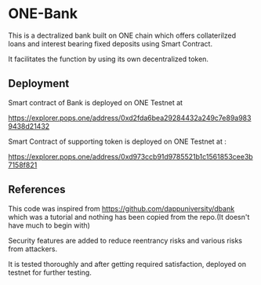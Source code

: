 # ONE-Bank

This is a dectralized bank built on ONE chain which offers collaterilzed loans and interest bearing fixed deposits using Smart Contract.

It facilitates the function by using its own decentralized token.



## Deployment

Smart contract of Bank is deployed on ONE Testnet at 

https://explorer.pops.one/address/0xd2fda6bea29284432a249c7e89a9839438d21432

Smart Contract of supporting token is deployed on ONE Testnet at :

https://explorer.pops.one/address/0xd973ccb91d9785521b1c1561853cee3b7158f821







## References

This code was inspired from https://github.com/dappuniversity/dbank which was a tutorial and nothing has been copied from the repo.(It doesn't have much to begin with)

Security features are added to reduce reentrancy risks and various risks from attackers.

It is tested thoroughly and after getting required satisfaction, deployed on testnet for further testing.
